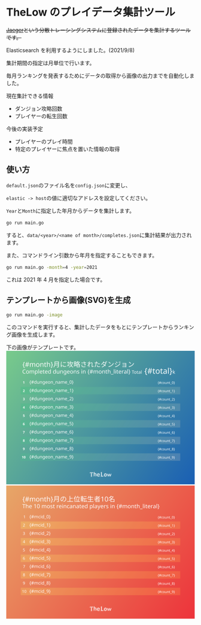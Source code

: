 # TheLow のプレイデータ集計ツール

~~[Jaeger](https://www.jaegertracing.io/)という分散トレーシングシステムに登録されたデータを集計するツールです。~~

Elasticsearch を利用するようにしました。(2021/9/8)

集計期間の指定は月単位で行います。

毎月ランキングを発表するためにデータの取得から画像の出力までを自動化しました。

現在集計できる情報

- ダンジョン攻略回数
- プレイヤーの転生回数

今後の実装予定

- プレイヤーのプレイ時間
- 特定のプレイヤーに焦点を置いた情報の取得

## 使い方

`default.json`のファイル名を`config.json`に変更し、

`elastic -> host`の値に適切なアドレスを設定してください。

`Year`と`Month`に指定した年月からデータを集計します。

```sh
go run main.go
```

すると、`data/<year>/<name of month>/completes.json`に集計結果が出力されます。

また、コマンドライン引数から年月を指定することもできます。

```sh
go run main.go -month=4 -year=2021
```

これは 2021 年 4 月を指定した場合です。

## テンプレートから画像(SVG)を生成

```sh
go run main.go -image
```

このコマンドを実行すると、集計したデータをもとにテンプレートからランキング画像を生成します。

下の画像がテンプレートです。
![ダンジョンのテンプレート](./template/dungeon.svg)
![転生回数のテンプレート](./template/reincarnation.svg)

